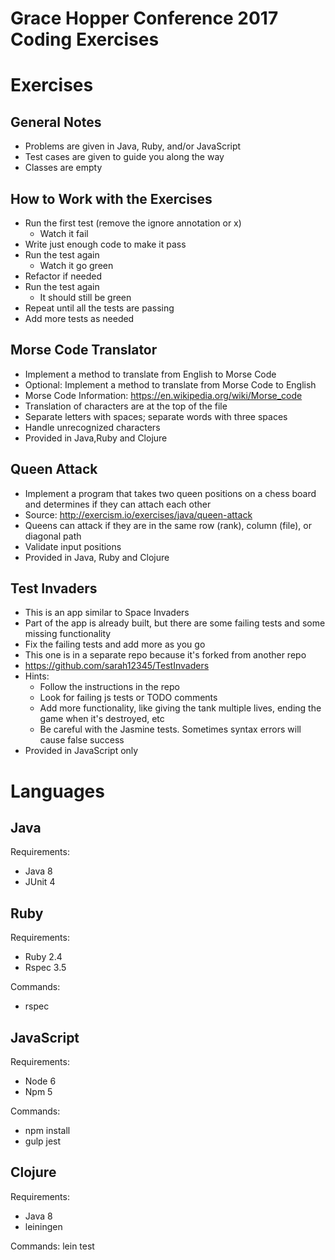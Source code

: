 # Grace Hopper Conference 2017 Coding Exercises

# Exercises

## General Notes
* Problems are given in Java, Ruby, and/or JavaScript
* Test cases are given to guide you along the way
* Classes are empty

## How to Work with the Exercises
* Run the first test (remove the ignore annotation or x)
  * Watch it fail
* Write just enough code to make it pass
* Run the test again
  * Watch it go green
* Refactor if needed
* Run the test again
  * It should still be green
* Repeat until all the tests are passing
* Add more tests as needed

## Morse Code Translator
* Implement a method to translate from English to Morse Code
* Optional: Implement a method to translate from Morse Code to English
* Morse Code Information: https://en.wikipedia.org/wiki/Morse_code
* Translation of characters are at the top of the file
* Separate letters with spaces; separate words with three spaces
* Handle unrecognized characters
* Provided in Java,Ruby and Clojure

## Queen Attack
* Implement a program that takes two queen positions on a chess board and determines if they can attach each other
* Source: http://exercism.io/exercises/java/queen-attack
* Queens can attack if they are in the same row (rank), column (file), or diagonal path
* Validate input positions
* Provided in Java, Ruby and Clojure

## Test Invaders
* This is an app similar to Space Invaders
* Part of the app is already built, but there are some failing tests and some missing functionality
* Fix the failing tests and add more as you go
* This one is in a separate repo because it's forked from another repo
* https://github.com/sarah12345/TestInvaders
* Hints:
  * Follow the instructions in the repo
  * Look for failing js tests or TODO comments
  * Add more functionality, like giving the tank multiple lives, ending the game when it's destroyed, etc
  * Be careful with the Jasmine tests. Sometimes syntax errors will cause false success
* Provided in JavaScript only

# Languages

## Java
Requirements:
* Java 8
* JUnit 4

## Ruby
Requirements:
* Ruby 2.4
* Rspec 3.5

Commands:
* rspec

## JavaScript
Requirements:
* Node 6
* Npm 5

Commands:
*  npm install
*  gulp jest

## Clojure
Requirements:
* Java 8
* leiningen

Commands:
lein test
